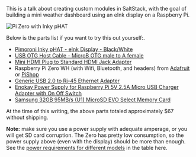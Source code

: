 This is a talk about creating custom modules in SaltStack, with the goal of building a mini weather dashboard using an eInk display on a Raspberry Pi.

![Pi Zero with Inky pHAT](https://secure.meetupstatic.com/photos/event/2/5/b/9/highres_477729657.jpeg)

Below is the parts list if you want to try this out yourself:.

 * [Pimoroni Inky pHAT - eInk Display - Black/White](https://www.adafruit.com/product/3934)
 * [USB OTG Host Cable - MicroB OTG male to A female](https://www.adafruit.com/product/1099)
 * [Mini HDMI Plug to Standard HDMI Jack Adapter](https://www.adafruit.com/product/2819)
 * Raspberry Pi Zero WH (with Wifi, Bluetooth, and headers) from [Adafruit](https://www.adafruit.com/product/3708) or [PiShop](https://www.pishop.us/product/raspberry-pi-zero-wireless-wh-pre-soldered-header/)
 * [Generic USB 2.0 to Rj-45 Ethernet Adapter](https://www.amazon.com/gp/product/B003DR070U/ref=ppx_yo_dt_b_asin_title_o01_s00?ie=UTF8&psc=1)
 * [Enokay Power Supply for Raspberry Pi 5V 2.5A Micro USB Charger Adapter with On Off Switch](https://www.amazon.com/gp/product/B01MZX466R/ref=ppx_yo_dt_b_asin_title_o02_s00?ie=UTF8&psc=1)
 * [Samsung 32GB 95MB/s (U1) MicroSD EVO Select Memory Card](https://www.amazon.com/gp/product/B06XWN9Q99/ref=ppx_yo_dt_b_asin_title_o03_s00?ie=UTF8&psc=1)

At the time of this writing, the above parts totaled approximately $67 without shipping.

**Note:** make sure you use a power supply with adequate amperage, or you will get SD card corruption. The Zero has pretty low consumption, so the power supply above (even with the display) should be more than enough. See the [power requirements for different models](https://www.raspberrypi.org/documentation/faqs/#pi-power) in the table here.



